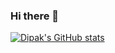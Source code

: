 ### Hi there 👋

[![Dipak's GitHub stats](https://github-readme-stats.vercel.app/api?username=katwal-dipak)](https://github.com/katwal-dipak/github-readme-stats)
